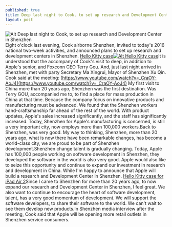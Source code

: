 ```yaml
---
published: true
title: Deep last night to Cook, to set up research and Development Center in Shenzhen
layout: post
---
```

![Alt Deep last night to Cook, to set up research and Development Center in Shenzhen](https://c2.staticflickr.com/6/5583/30155716822_fe6ae6aa86_z.jpg)Eight o\'clock last evening, Cook airborne Shenzhen, invited to today\'s 2016 national two-week activities, and announced plans to set up research and development centers in Shenzhen. [Hello Kitty case](http://www.nodcase.com/hello-kitty-flip-leather-case-for-ipad-air-2-bowknot-p-4553.html)[![Alt Hello Kitty case](http://www.nodcase.com/images/large/air2/hello_kitty_a005_lrg.jpg)](http://www.nodcase.com/hello-kitty-flip-leather-case-for-ipad-air-2-bowknot-p-4553.html)It is understood that the accompany of Cook\'s visit to deep, in addition to Apple\'s senior, and Foxconn CEO Terry Gou. And, just last night arrived in Shenzhen, met with party Secretary Ma Xingrui, Mayor of Shenzhen Xu Qin. Cook said at the meeting: [https://www.youtube.com/watch?v=_CraOY-AoJ4](https://www.youtube.com/watch?v=_CraOY-AoJ4) My first visit to China more than 20 years ago, Shenzhen was the first destination. Was Terry GOU, accompanied me to, to find a place for mass production in China at that time. Because the company focus on innovative products and manufacturing must be advanced. We found that the Shenzhen workers hand-craftsmanship far ahead of the rest of the world. With product updates, Apple\'s sales increased significantly, and the staff has significantly increased. Today, Shenzhen for Apple\'s manufacturing is concerned, is still a very important city, now employs more than 100,000 workers.Back to Shenzhen, was very good. My way to thinking, Shenzhen, more than 20 years ago, what is now there have been remarkable changes, has become a world-class city, we are proud to be part of Shenzhen development.Shenzhen change talent is gradually changing. Today, Apple has 100,000 people working on software development in Shenzhen, they developed the software in the world is also very good. Apple would also like to seize this opportunity and continue to expand our investment in research and development in China. While I\'m happy to announce that Apple will build a research and Development Center in Shenzhen. [ Hello Kitty case for iPad Air 2](http://ismartwatch.tumblr.com/post/147623694113/hammer-factory-officially-closed-luo-yonghao-has)Since I came to Shenzhen for more than 20 years ago, to now expand our research and Development Center in Shenzhen, I feel great. We also want to continue to encourage the heart of software development, talent, has a very good momentum of development. We will support the software developers, to share their software to the world. We can\'t wait to see them develop new products.In Shenzhen media interview after the meeting, Cook said that Apple will be opening more retail outlets in Shenzhen service consumers.